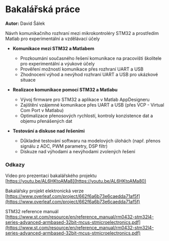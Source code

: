 # Bakalářská práce

**Autor:** David Šálek

Návrh komunikačního rozhraní mezi mikrokontroléry STM32 a prostředím Matlab pro experimentální a vzdělávací účely

- **Komunikace mezi STM32 a Matlabem**  
  - Prozkoumání současného řešení komunikace na pracovišti školitele pro experimentální a výukové účely
  - Prověření možností komunikace přes rozhraní UART a USB
  - Zhodnocení výhod a nevýhod rozhraní UART a USB pro ukázkové situace

- **Realizace komunikace pomocí STM32 a Matlabu**  
  - Vývoj firmware pro STM32 a aplikace v Matlab AppDesigneru
  - Zajištění vzájemné komunikace přes UART a USB (přes VCP - Virtual Com Port v Matlabu)
  - Optimalizace přenosových rychlostí, kontroly konzistence dat a objemu přenášených dat

- **Testování a diskuse nad řešeními**  
  - Důkladné testování softwaru na modelových úlohách (např. přenos signálu z ADC, PWM parametry, DSP filtr)
  - Diskuze nad výhodami a nevýhodami zvolených řešení

### Odkazy

Video pro prezentaci bakalářského projektu
[https://youtu.be/AL6HKtoAMa8](https://youtu.be/AL6HKtoAMa80)

Bakalářsky projekt elektronická verze
[https://www.overleaf.com/project/662f6a6b73e6caedda71af5f](https://www.overleaf.com/project/662f6a6b73e6caedda71af5f)

STM32 reference manuál
[https://www.st.com/resource/en/reference_manual/rm0432-stm32l4-series-advanced-armbased-32bit-mcus-stmicroelectronics.pdf](https://www.st.com/resource/en/reference_manual/rm0432-stm32l4-series-advanced-armbased-32bit-mcus-stmicroelectronics.pdf)